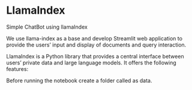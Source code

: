 # LlamaIndex
Simple ChatBot using llamaIndex 

We use llama-index as a base and develop Streamlit web application to provide the users’ input and display of documents and query interaction.

LlamaIndex is a Python library that provides a central interface between users’ private data and large language models. It offers the following features:


Before running the notebook create a folder called as data. 
